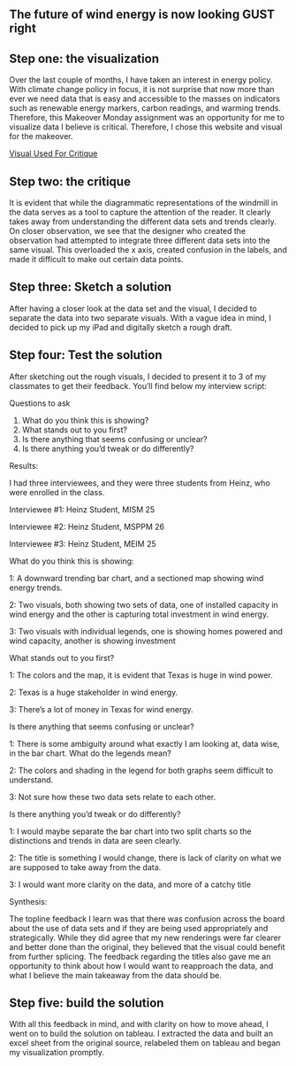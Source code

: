 
## The future of wind energy is now looking GUST right 


## Step one: the visualization

Over the last couple of months, I have taken an interest in energy policy. With climate change policy in focus, it is not surprise that now more than ever we need data that is easy and accessible to the masses on indicators such as renewable energy markers, carbon readings, and warming trends. Therefore, this Makeover Monday assignment was an opportunity for me to visualize data I believe is critical. Therefore, I chose this website and visual for the makeover. 

[Visual Used For Critique](https://howmuch.net/articles/wind-power-in-the-united-states-2018) 


## Step two: the critique

It is evident that while the diagrammatic representations of the windmill in the data serves as a tool to capture the attention of the reader. It clearly takes away from understanding the different data sets and trends clearly. On closer observation, we see that the designer who created the observation had attempted to integrate three different data sets into the same visual. This overloaded the x axis, created confusion in the labels, and made it difficult to make out certain data points. 

## Step three: Sketch a solution

After having a closer look at the data set and the visual, I decided to separate the data into two separate visuals. With a vague idea in mind, I decided to pick up my iPad and digitally sketch a rough draft. 


## Step four: Test the solution

After sketching out the rough visuals, I decided to present it to 3 of my classmates to get their feedback. You’ll find below my interview script: 

Questions to ask 
1.	What do you think this is showing?
2.	What stands out to you first?
3.	Is there anything that seems confusing or unclear?
4.	Is there anything you’d tweak or do differently?



Results: 

I had three interviewees, and they were three students from Heinz, who were enrolled in the class. 

Interviewee #1: Heinz Student, MISM 25

Interviewee #2: Heinz Student, MSPPM 26 

Interviewee #3: Heinz Student, MEIM 25


What do you think this is showing: 

1: A downward trending bar chart, and a sectioned map showing wind energy trends. 

2: Two visuals, both showing two sets of data, one of installed capacity in wind energy and the other is capturing total investment in wind energy. 

3: Two visuals with individual legends, one is showing homes powered and wind capacity, another is showing investment 

What stands out to you first?

1: The colors and the map, it is evident that Texas is huge in wind power. 

2: Texas is a huge stakeholder in wind energy.

3: There’s a lot of money in Texas for wind energy. 

Is there anything that seems confusing or unclear?

1: There is some ambiguity around what exactly I am looking at, data wise, in the bar chart. What do the legends mean?

2: The colors and shading in the legend for both graphs seem difficult to understand. 

3: Not sure how these two data sets relate to each other. 

Is there anything you’d tweak or do differently?

1: I would maybe separate the bar chart into two split charts so the distinctions and trends in data are seen clearly. 

2: The title is something I would change, there is lack of clarity on what we are supposed to take away from the data. 

3: I would want more clarity on the data, and more of a catchy title

Synthesis: 

The topline feedback I learn was that there was confusion across the board about the use of data sets and if they are being used appropriately and strategically. While they did agree that my new renderings were far clearer and better done than the original, they believed that the visual could benefit from further splicing. The feedback regarding the titles also gave me an opportunity to think about how I would want to reapproach the data, and what I believe the main takeaway from the data should be. 

## Step five: build the solution

With all this feedback in mind, and with clarity on how to move ahead, I went on to build the solution on tableau. I extracted the data and built an excel sheet from the original source, relabeled them on tableau and began my visualization promptly.



